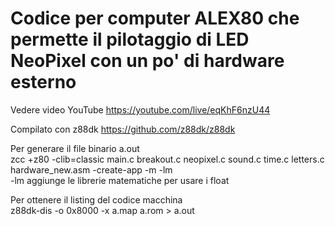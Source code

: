 # Codice per computer ALEX80 che permette il pilotaggio di LED NeoPixel con un po' di hardware esterno
  
Vedere video YouTube https://youtube.com/live/eqKhF6nzU44  
  
Compilato con z88dk https://github.com/z88dk/z88dk  
  
Per generare il file binario a.out  
zcc +z80 -clib=classic main.c breakout.c neopixel.c sound.c time.c letters.c hardware_new.asm  -create-app -m -lm  
-lm aggiunge le librerie matematiche per usare i float  
  
Per ottenere il listing del codice macchina  
z88dk-dis -o 0x8000 -x a.map a.rom > a.out  
